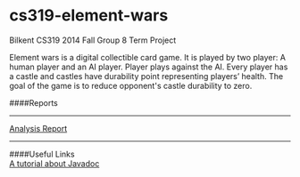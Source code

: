 cs319-element-wars
==================

Bilkent CS319 2014 Fall Group 8 Term Project

  Element wars is a digital collectible card game. It is played by two player: A human player and an AI player. Player
plays against the AI. Every player has a castle and castles have durability point representing
players’ health. The goal of the game is to reduce opponent's castle durability to zero.

####Reports
***
[Analysis Report](https://github.com/Shathra/cs319-element-wars/raw/master/reports/AnalysisReportGroup8.pdf)
***
####Useful Links  
[A tutorial about Javadoc](http://docstore.mik.ua/orelly/java-ent/jnut/ch07_03.htm)
